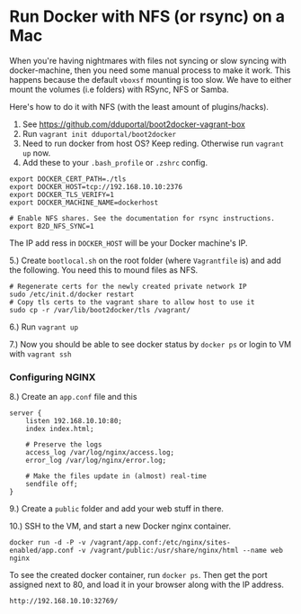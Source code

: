 # Run Docker with NFS (or rsync) on a Mac


When you're having nightmares with files not syncing or slow syncing with docker-machine, then you need some manual process to make it work. This happens because the default `vboxsf` mounting is too slow. We have to either mount the volumes (i.e folders) with RSync, NFS or Samba.

Here's how to do it with NFS (with the least amount of plugins/hacks).


1. See https://github.com/dduportal/boot2docker-vagrant-box
2. Run `vagrant init dduportal/boot2docker`
3. Need to run docker from host OS? Keep reding. Otherwise run `vagrant up` now.
4. Add these to your `.bash_profile` or `.zshrc` config.

```
export DOCKER_CERT_PATH=./tls
export DOCKER_HOST=tcp://192.168.10.10:2376
export DOCKER_TLS_VERIFY=1
export DOCKER_MACHINE_NAME=dockerhost

# Enable NFS shares. See the documentation for rsync instructions.
export B2D_NFS_SYNC=1
```
The IP add ress in `DOCKER_HOST` will be your Docker machine's IP.

5.) Create `bootlocal.sh` on the root folder (where `Vagrantfile` is) and add the following.
You need this to mound files as NFS.

```
# Regenerate certs for the newly created private network IP
sudo /etc/init.d/docker restart
# Copy tls certs to the vagrant share to allow host to use it
sudo cp -r /var/lib/boot2docker/tls /vagrant/
```

6.) Run `vagrant up`

7.) Now you should be able to see docker status by `docker ps` or login to VM with `vagrant ssh`


### Configuring NGINX

8.) Create an `app.conf` file and this
```
server {
    listen 192.168.10.10:80;
    index index.html;

    # Preserve the logs	
    access_log /var/log/nginx/access.log;
    error_log /var/log/nginx/error.log;

    # Make the files update in (almost) real-time
    sendfile off;
}
```

9.) Create a `public` folder and add your web stuff in there.

10.) SSH to the VM, and start a new Docker nginx container.
```
docker run -d -P -v /vagrant/app.conf:/etc/nginx/sites-enabled/app.conf -v /vagrant/public:/usr/share/nginx/html --name web nginx
```

To see the created docker container, run `docker ps`. Then get the port assigned next to 80, and load it in your browser along with the IP address.

```
http://192.168.10.10:32769/
```
